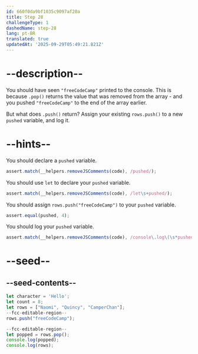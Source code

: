 ```yaml
---
id: 660f0da9bf1035c9097af20a
title: Step 28
challengeType: 1
dashedName: step-28
lang: pt-BR
translated: true
updatedAt: '2025-09-29T05:49:21.821Z'
---
```


# --description--

You should have seen `"freeCodeCamp"` printed to the console. This is because `.pop()` returns the value that was removed from the array - and you pushed `"freeCodeCamp"` to the end of the array earlier.

But what does `.push()` return? Assign your existing `rows.push()` to a new `pushed` variable, and log it.

# --hints--

You should declare a `pushed` variable.

```js
assert.match(__helpers.removeJSComments(code), /pushed/);
```

You should use `let` to declare your `pushed` variable.

```js
assert.match(__helpers.removeJSComments(code), /let\s+pushed/);
```

You should assign `rows.push("freeCodeCamp")` to your `pushed` variable.

```js
assert.equal(pushed, 4);
```

You should log your `pushed` variable.

```js
assert.match(__helpers.removeJSComments(code), /console\.log\(\s*pushed\s*\)/);
```

# --seed--

## --seed-contents--

```js
let character = 'Hello';
let count = 8;
let rows = ["Naomi", "Quincy", "CamperChan"];
--fcc-editable-region--
rows.push("freeCodeCamp");

--fcc-editable-region--
let popped = rows.pop();
console.log(popped);
console.log(rows);
```
